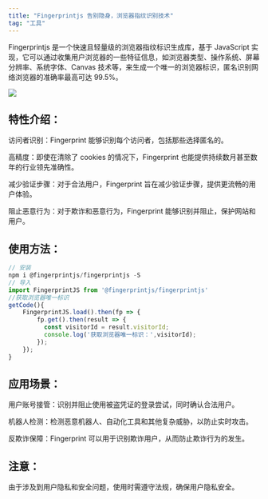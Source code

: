 ```yaml
---
title: "Fingerprintjs 告别隐身，浏览器指纹识别技术"
tag: "工具"
---
```


Fingerprintjs 是一个快速且轻量级的浏览器指纹标识生成库，基于 JavaScript 实现，它可以通过收集用户浏览器的一些特征信息，如浏览器类型、操作系统、屏幕分辨率、系统字体、Canvas 技术等，来生成一个唯一的浏览器标识，匿名识别网络浏览器的准确率最高可达 99.5%。

<img src="../imgs/82/06.webp" />

## 特性介绍：

访问者识别：Fingerprint 能够识别每个访问者，包括那些选择匿名的。

高精度：即使在清除了 cookies 的情况下，Fingerprint 也能提供持续数月甚至数年的行业领先准确性。

减少验证步骤：对于合法用户，Fingerprint 旨在减少验证步骤，提供更流畅的用户体验。

阻止恶意行为：对于欺诈和恶意行为，Fingerprint 能够识别并阻止，保护网站和用户。

## 使用方法：

```js
// 安装
npm i @fingerprintjs/fingerprintjs -S
// 导入
import FingerprintJS from '@fingerprintjs/fingerprintjs'
//获取浏览器唯一标识
getCode(){
    FingerprintJS.load().then(fp => {
        fp.get().then(result => {
          const visitorId = result.visitorId;
          console.log('获取浏览器唯一标识：',visitorId);
        });
    });
}
```

## 应用场景：

用户账号接管：识别并阻止使用被盗凭证的登录尝试，同时确认合法用户。

机器人检测：检测恶意机器人、自动化工具和其他复杂威胁，以防止实时攻击。

反欺诈保障：Fingerprint 可以用于识别欺诈用户，从而防止欺诈行为的发生。

## 注意：

由于涉及到用户隐私和安全问题，使用时需遵守法规，确保用户隐私安全。
